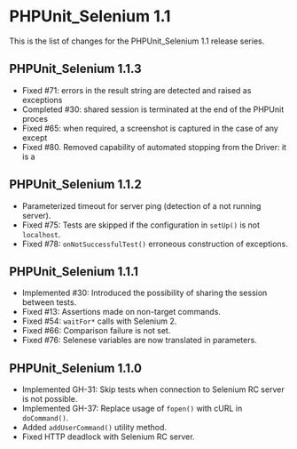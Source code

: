 PHPUnit_Selenium 1.1
====================

This is the list of changes for the PHPUnit_Selenium 1.1 release series.

PHPUnit_Selenium 1.1.3
----------------------

* Fixed #71: errors in the result string are detected and raised as exceptions
* Completed #30: shared session is terminated at the end of the PHPUnit proces
* Fixed #65: when required, a screenshot is captured in the case of any except
* Fixed #80. Removed capability of automated stopping from the Driver: it is a

PHPUnit_Selenium 1.1.2
----------------------

* Parameterized timeout for server ping (detection of a not running server).
* Fixed #75: Tests are skipped if the configuration in `setUp()` is not `localhost`.
* Fixed #78: `onNotSuccessfulTest()` erroneous construction of exceptions.

PHPUnit_Selenium 1.1.1
----------------------

* Implemented #30: Introduced the possibility of sharing the session between tests.
* Fixed #13: Assertions made on non-target commands.
* Fixed #54: `waitFor*` calls with Selenium 2.
* Fixed #66: Comparison failure is not set.
* Fixed #76: Selenese variables are now translated in parameters.

PHPUnit_Selenium 1.1.0
----------------------

* Implemented GH-31: Skip tests when connection to Selenium RC server is not possible.
* Implemented GH-37: Replace usage of `fopen()` with cURL in `doCommand()`.
* Added `addUserCommand()` utility method.
* Fixed HTTP deadlock with Selenium RC server.
